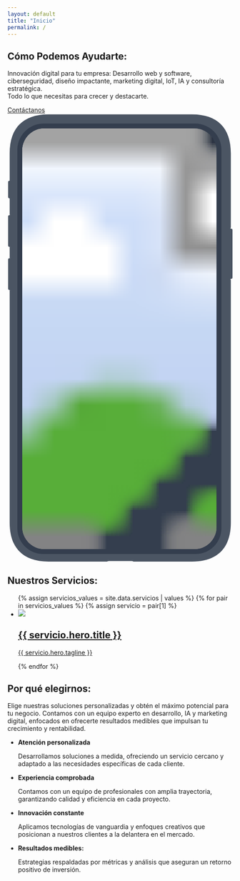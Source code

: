 ```yaml
---
layout: default
title: "Inicio"
permalink: /
---
```

<section class="hero-section">
	<div class="hero-container">
		<div class="hero-content home">
			<div class="home-hero-text-cta">
				<h1>Cómo Podemos Ayudarte:</h1>
				<p class="hero-description">Innovación digital para tu empresa: Desarrollo web y software, ciberseguridad, diseño impactante, marketing digital, IoT, IA y consultoría estratégica. <br>Todo lo que necesitas para crecer y destacarte.
				</p>
				<div class="hero-button-wrapper">
					<a href="https://wa.me/34669024579?text=Hola%2C%20estoy%20interesado%20en%20vuestros%20servicios%20digitales" class="hero-button">Contáctanos</a>
				</div>
			</div>
			<div class="home-hero-screenshot">
				<svg role="img" viewBox="0 0 366 729" class="fy up wb bhx">
					<title>App screenshot</title>
					<defs>
						<clipPath id="clip">
							<rect rx="36" width="316" height="684" />
						</clipPath>
					</defs>
					<path d="M363.315 64.213C363.315 22.99 341.312 1 300.092 1H66.751C25.53 1 3.528 22.99 3.528 64.213v44.68l-.857.143A2 2 0 0 0 1 111.009v24.611a2 2 0 0 0 1.671 1.973l.95.158a2.26 2.26 0 0 1-.093.236v26.173c.212.1.398.296.541.643l-1.398.233A2 2 0 0 0 1 167.009v47.611a2 2 0 0 0 1.671 1.973l1.368.228c-.139.319-.314.533-.511.653v16.637c.221.104.414.313.56.689l-1.417.236A2 2 0 0 0 1 237.009v47.611a2 2 0 0 0 1.671 1.973l1.347.225c-.135.294-.302.493-.49.607v377.681c0 41.213 22 63.208 63.223 63.208h95.074c.947-.504 2.717-.843 4.745-.843l.141.001h.194l.086-.001 33.704.005c1.849.043 3.442.37 4.323.838h95.074c41.222 0 63.223-21.999 63.223-63.212v-394.63c-.259-.275-.48-.796-.63-1.47l-.011-.133 1.655-.276A2 2 0 0 0 366 266.62v-77.611a2 2 0 0 0-1.671-1.973l-1.712-.285c.148-.839.396-1.491.698-1.811V64.213Z" fill="#4B5563" />
					<path d="M16 59c0-23.748 19.252-43 43-43h246c23.748 0 43 19.252 43 43v615c0 23.196-18.804 42-42 42H58c-23.196 0-42-18.804-42-42V59Z" fill="#343E4E" />
					<!-- Group all images and apply the clipPath -->
					<g clip-path="url(#clip)" transform="translate(24 24)">
						<image class="slide slide1" href="assets/img/novapay.avif" width="316" height="684" preserveAspectRatio="xMidYMid slice" />
						<image class="slide slide2" href="assets/img/novapay2.avif" width="316" height="684" preserveAspectRatio="xMidYMid slice" />
						<image class="slide slide3" href="assets/img/novapay3.avif" width="316" height="684" preserveAspectRatio="xMidYMid slice" />
					</g>
				</svg>
			</div>
		</div>
	</div>
</section>
<section class="services">
	<div class="services__container">
		<h2>Nuestros Servicios:</h2> 
		<ul class="services__list">
			{% assign servicios_values = site.data.servicios | values %}
			{% for pair in servicios_values %}
			{% assign servicio = pair[1] %}
			<li class="services__item">
				<a class="services__link" href="{{ servicio.hero.permalink }}">
					<div class="services__icon">
						<img src="{{ servicio.hero.icon | relative_url}}">
					</div>
					<h2 class="services__title">{{ servicio.hero.title }}</h2>
					<p class="services__description">{{ servicio.hero.tagline }}</p>
				</a>
			</li>
			{% endfor %}
		</ul>
	</div>
</section>
<section id="beneficios">
	<div class="beneficios__container">
		<h2>Por qué elegirnos:</h2>
		<p class="desc">Elige nuestras soluciones personalizadas y obtén el máximo potencial para tu negocio. Contamos con un equipo experto en desarrollo, IA y marketing digital, enfocados en ofrecerte resultados medibles que impulsan tu crecimiento y rentabilidad.</p>
		<ul class="grid">
			<li class="icon-personalized">
				<strong>Atención personalizada</strong>
				<p>Desarrollamos soluciones a medida, ofreciendo un servicio cercano y adaptado a las necesidades específicas de cada cliente.</p>
			</li>
			<li class="icon-experience">
				<strong>Experiencia comprobada</strong>
				<p>Contamos con un equipo de profesionales con amplia trayectoria, garantizando calidad y eficiencia en cada proyecto.</p>
			</li>
			<li class="icon-innovation">
				<strong>Innovación constante</strong>
				<p>Aplicamos tecnologías de vanguardia y enfoques creativos que posicionan a nuestros clientes a la delantera en el mercado.</p>
			</li>
			<li class="icon-measurable">
				<strong>Resultados medibles:</strong>
				<p>Estrategias respaldadas por métricas y análisis que aseguran un retorno positivo de inversión.</p>
			</li>
		</ul>
	</div>
</section>